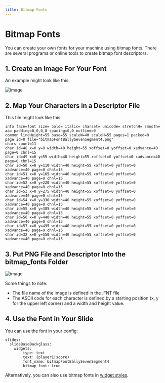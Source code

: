 ```yaml
---
title: Bitmap Fonts
---
```


# Bitmap Fonts


You can create your own fonts for your machine using bitmap fonts. There
are several programs or online tools to create bitmap font descriptors.

## 1. Create an Image For Your Font

An example might look like this:

![image](/docs/mc/images/bitmap_font_example.png)

## 2. Map Your Characters in a Descriptor File

This file might look like this:

``` text
info face=font size= bold= italic= charset= unicode= stretchH= smooth= aa= padding=0,0,0,0 spacing=0,0 outline=0
common lineHeight=55 base=55 scaleW=40 scaleH=55 pages=1 packed=0
page id=0 file="bitmapFontBallySevenSegment4.png"
chars count=11
char id=48 x=0 y=0 width=40 height=55 xoffset=0 yoffset=0 xadvance=40 page=0 chnl=15
char id=49 x=0 y=55 width=40 height=55 xoffset=0 yoffset=0 xadvance=40 page=0 chnl=15
char id=50 x=0 y=110 width=40 height=55 xoffset=0 yoffset=0 xadvance=40 page=0 chnl=15
char id=51 x=0 y=165 width=40 height=55 xoffset=0 yoffset=0 xadvance=40 page=0 chnl=15
char id=52 x=0 y=220 width=40 height=55 xoffset=0 yoffset=0 xadvance=40 page=0 chnl=15
char id=53 x=0 y=275 width=40 height=55 xoffset=0 yoffset=0 xadvance=40 page=0 chnl=15
char id=54 x=0 y=330 width=40 height=55 xoffset=0 yoffset=0 xadvance=40 page=0 chnl=15
char id=55 x=0 y=385 width=40 height=55 xoffset=0 yoffset=0 xadvance=40 page=0 chnl=15
char id=56 x=0 y=440 width=40 height=55 xoffset=0 yoffset=0 xadvance=40 page=0 chnl=15
char id=57 x=0 y=495 width=40 height=55 xoffset=0 yoffset=0 xadvance=40 page=0 chnl=15
char id=32 x=0 y=550 width=40 height=55 xoffset=0 yoffset=0 xadvance=40 page=0 chnl=15
```

## 3. Put PNG File and Descriptor Into the bitmap_fonts Folder

![image](/docs/mc/images/bitmap_font_file_structure.png)

Some things to note:

* The file name of the image is defined in the .FNT file
* The ASCII code for each character is defined by a starting position
    (x, y for the upper left corner) and a width and height value.

## 4. Use the Font in Your Slide

You can use the font in your config:

``` mpf-mc-config
slides:
  slideBaseBackglass:
    widgets:
      - type: text
        text: (player1|score)
        font_name: bitmapFontBallySevenSegment4
        bitmap_font: true
```

Alternatively, you can also use bitmap fonts in
[widget styles](styles.md).
